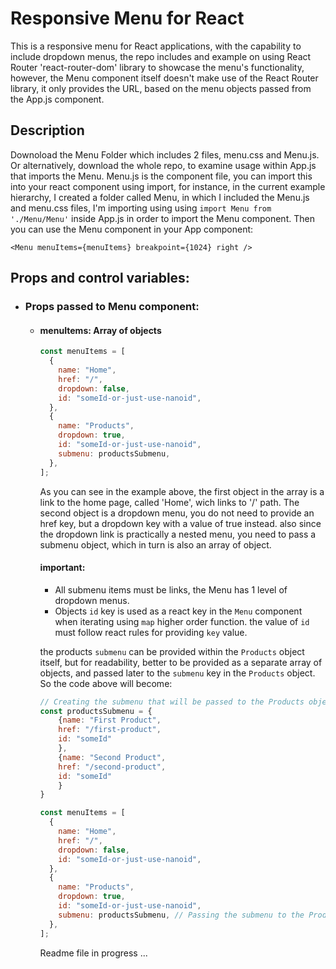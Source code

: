 # Responsive Menu for React

This is a responsive menu for React applications, with the capability to include dropdown menus, the repo includes and example on using React Router 'react-router-dom' library to showcase the menu's functionality, however, the Menu component itself doesn't make use of the React Router library, it only provides the URL, based on the menu objects passed from the App.js component.

## Description

Downoload the Menu Folder which includes 2 files, menu.css and Menu.js. Or alternatively, download the whole repo, to examine usage within App.js that imports the Menu.
Menu.js is the component file, you can import this into your react component using import, for instance, in the current example hierarchy, I created a folder called Menu, in which I included the Menu.js and menu.css files, I'm importing using using `import Menu from './Menu/Menu'` inside App.js in order to import the Menu component.
Then you can use the Menu component in your App component:

`<Menu menuItems={menuItems} breakpoint={1024} right />`

## Props and control variables:

- ### Props passed to Menu component:

  - #### menuItems: Array of objects

    ```javascript
    const menuItems = [
      {
        name: "Home",
        href: "/",
        dropdown: false,
        id: "someId-or-just-use-nanoid",
      },
      {
        name: "Products",
        dropdown: true,
        id: "someId-or-just-use-nanoid",
        submenu: productsSubmenu,
      },
    ];
    ```

    As you can see in the example above, the first object in the array is a link to the home page, called 'Home', wich links to '/' path.
    The second object is a dropdown menu, you do not need to provide an href key, but a dropdown key with a value of true instead.
    also since the dropdown link is practically a nested menu, you need to pass a submenu object, which in turn is also an array of object.

    #### important:

    - All submenu items must be links, the Menu has 1 level of dropdown menus.
    - Objects `id` key is used as a react key in the `Menu` component when iterating using `map` higher order function. the value of `id` must follow react rules for providing `key` value.

    the products `submenu` can be provided within the `Products` object itself, but for readability, better to be provided as a separate array of objects, and passed later to the `submenu` key in the `Products` object. So the code above will become:

    ```javascript
    // Creating the submenu that will be passed to the Products object
    const productsSubmenu = {
        {name: "First Product",
        href: "/first-product",
        id: "someId"
        },
        {name: "Second Product",
        href: "/second-product",
        id: "someId"
        }
    }

    const menuItems = [
      {
        name: "Home",
        href: "/",
        dropdown: false,
        id: "someId-or-just-use-nanoid",
      },
      {
        name: "Products",
        dropdown: true,
        id: "someId-or-just-use-nanoid",
        submenu: productsSubmenu, // Passing the submenu to the Products object
      },
    ];
    ```

    Readme file in progress ...
